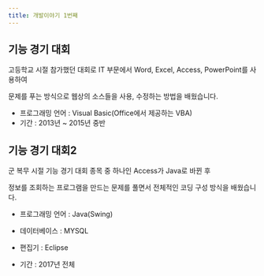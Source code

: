 ```yaml
---
title: 개발이야기 1번째
---
```


## 기능 경기 대회

고등학교 시절 참가했던 대회로 IT 부문에서 Word, Excel, Access, PowerPoint를 사용하여

문제를 푸는 방식으로 웹상의 소스들을 사용, 수정하는 방법을 배웠습니다.

* 프로그래밍 언어 : Visual Basic(Office에서 제공하는 VBA)
* 기간 : 2013년 ~ 2015년 중반



## 기능 경기 대회2

군 복무 시절 기능 경기 대회 종목 중 하나인 Access가 Java로 바뀐 후

정보를 조회하는 프로그램을 만드는 문제를 풀면서 전체적인 코딩 구성 방식을 배웠습니다.

* 프로그래밍 언어 : Java(Swing)

* 데이터베이스 : MYSQL

* 편집기 : Eclipse

* 기간 : 2017년 전체